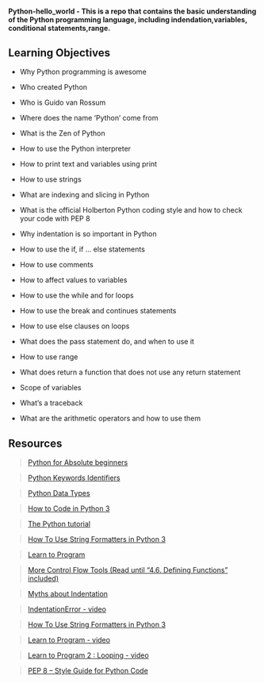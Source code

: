 #### Python-hello_world - This is a repo that contains the basic understanding of the Python programming language, including indendation,variables, conditional statements,range.

## Learning Objectives 

* Why Python programming is awesome
 
* Who created Python

* Who is Guido van Rossum

* Where does the name ‘Python’ come from

* What is the Zen of Python

* How to use the Python interpreter

* How to print text and variables using print

* How to use strings

* What are indexing and slicing in Python

* What is the official Holberton Python coding style and how to check your code with PEP 8

* Why indentation is so important in Python

* How to use the if, if ... else statements

* How to use comments

* How to affect values to variables

* How to use the while and for loops

* How to use the break and continues statements

* How to use else clauses on loops

* What does the pass statement do, and when to use it

* How to use range

* What does return a function that does not use any return statement

* Scope of variables

* What’s a traceback

* What are the arithmetic operators and how to use them

## Resources

> [Python for Absolute beginners](https://intranet.alxswe.com/rltoken/5uFfbfK6QVlcJU2nahC66g)

> [Python Keywords Identifiers](https://intranet.alxswe.com/rltoken/q6cLs54fBdeRkoVaTqt3nA)
 
> [Python Data Types](https://intranet.alxswe.com/rltoken/PELX1ASgvQUVXDDgiyK6fA)

> [How to Code in Python 3](https://intranet.alxswe.com/rltoken/qrF42cQOQNH6K4Z2kWWdvg)

> [The Python tutorial](https://intranet.alxswe.com/rltoken/hFVAGtMmcbUShoKYi9SR7g)
 
> [How To Use String Formatters in Python 3](https://intranet.alxswe.com/rltoken/O-Mu33rGfludhTWtmTxmKA)

> [Learn to Program](https://intranet.alxswe.com/rltoken/q7rM7qM284VGO_1VWk6Czg)

> [More Control Flow Tools (Read until “4.6. Defining Functions” included)](https://intranet.alxswe.com/rltoken/SpEo4josdi8hu4ls3qToeg)

> [Myths about Indentation](https://intranet.alxswe.com/rltoken/f-xYnit9jvOsTE_9ua-5Ow)

> [IndentationError - video](https://intranet.alxswe.com/rltoken/b628gc9BA4bI6fi5cjbQzw)
 
>[ How To Use String Formatters in Python 3](https://intranet.alxswe.com/rltoken/O-Mu33rGfludhTWtmTxmKA)

> [Learn to Program - video](https://intranet.alxswe.com/rltoken/q7rM7qM284VGO_1VWk6Czg)

> [Learn to Program 2 : Looping - video](https://intranet.alxswe.com/rltoken/q7rM7qM284VGO_1VWk6Czg)

>[ PEP 8 – Style Guide for Python Code](https://intranet.alxswe.com/rltoken/4fhCQOUDMeRHQrXz5c5FxA)
